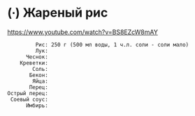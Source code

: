 # (∙) Жареный рис

https://www.youtube.com/watch?v=BS8EZcW8mAY

```ingredeints
         Рис: 250 г (500 мл воды, 1 ч.л. соли - соли мало)
         Лук:
      Чеснок:
    Креветки:
        Соль:
       Бекон:
        Яйца:
       Перец:
Острый перец:
 Соевый соус:
      Имбирь:
```
